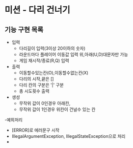 # 미션 - 다리 건너기

## 기능 구현 목록
  - 입력
    - 다리길이 입력(3이상 20이하의 숫자)
    - 라운드마다 플레이어 이동값 입력 위,아래(U,D)대문자만 가능
    - 게임 재시작/종료(R,Q) 입력
  - 출력   
    - 이동할수있는칸(O),이동할수없는칸(X)
    - 다리의 시작,끝은 []
    - 다리 칸의 구분은 '|' 구분
    - 총 시도횟수 출력
  - 생성
    - 무작위 값이 0인경우 아래칸,
    - 무작위 값이 1인경우 위칸이 건널수 있는 칸
  
-예외처리
  - [ERROR]로 에러문구 시작 
  - IllegalArgumentException, IllegalStateException으로 처리
  - 



